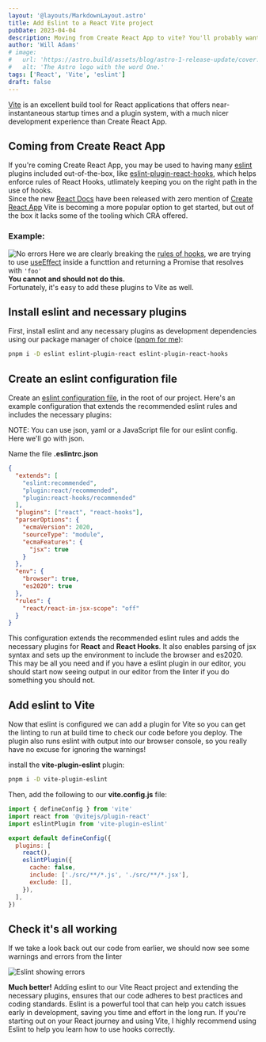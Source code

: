 ```yaml
---
layout: '@layouts/MarkdownLayout.astro'
title: Add Eslint to a React Vite project
pubDate: 2023-04-04
description: Moving from Create React App to vite? You'll probably want to add some linting to help stop you screwing up.
author: 'Will Adams'
# image:
#   url: 'https://astro.build/assets/blog/astro-1-release-update/cover.jpeg'
#   alt: 'The Astro logo with the word One.'
tags: ['React', 'Vite', 'eslint']
draft: false
---
```


[Vite](https://vitejs.dev/) is an excellent build tool for React applications that offers
near-instantaneous startup times and a plugin system, with a much nicer
development experience than Create React App.

## Coming from Create React App

If you're coming Create React App, you may be used to having many
[eslint](https://eslint.org/)
plugins included out-of-the-box, like
[eslint-plugin-react-hooks](https://www.npmjs.com/package/eslint-plugin-react-hooks),
which helps enforce rules of React Hooks, utlimately keeping you on the right
path in the use of hooks.  
Since the new [React Docs](https://react.dev) have been released with zero
mention of [Create React App](https://create-react-app.dev/) Vite is becoming a
more popular option to get started, but out of the box it lacks some of the tooling
which CRA offered.

### Example:

![No errors](https://res.cloudinary.com/bushblade/image/upload/c_scale,w_800/f_webp/bushbladedotdev/eslint-no-error.png)
Here we are clearly breaking the [rules of hooks](https://legacy.reactjs.org/docs/hooks-rules.html), we are trying to use [useEffect](https://react.dev/reference/react/useEffect)
inside a functtion and returning a Promise that resolves with `'foo'`  
**You cannot and should not do this.**  
Fortunately, it's easy to add these plugins to Vite as well.

## Install eslint and necessary plugins

First, install eslint and any necessary plugins as development dependencies
using our package manager of choice ([pnpm for me](https://pnpm.io/)):

```bash
pnpm i -D eslint eslint-plugin-react eslint-plugin-react-hooks

```

## Create an eslint configuration file

Create an [eslint configuration file](https://eslint.org/docs/latest/use/configure/configuration-files), in the root of our
project. Here's an example configuration that extends the recommended eslint
rules and includes the necessary plugins:

<aside> 
  <span>NOTE:</span> You can use json, yaml or a JavaScript file for our eslint config.  
  <br/>
 Here we'll go with json.
</aside>

Name the file **.eslintrc.json**

```json
{
  "extends": [
    "eslint:recommended",
    "plugin:react/recommended",
    "plugin:react-hooks/recommended"
  ],
  "plugins": ["react", "react-hooks"],
  "parserOptions": {
    "ecmaVersion": 2020,
    "sourceType": "module",
    "ecmaFeatures": {
      "jsx": true
    }
  },
  "env": {
    "browser": true,
    "es2020": true
  },
  "rules": {
    "react/react-in-jsx-scope": "off"
  }
}
```

This configuration extends the recommended eslint rules and adds the necessary
plugins for **React** and **React Hooks**. It also enables parsing of jsx syntax and
sets up the environment to include the browser and es2020.
This may be all you need and if you have a eslint plugin in our editor, you
should start now seeing output in our editor from the linter if you do
something you should not.

## Add eslint to Vite

Now that eslint is configured we can add a plugin for Vite so you can get the
linting to run at build time to check our code before you deploy.
The plugin also runs eslint with output into our browser console, so you really
have no excuse for ignoring the warnings!

install the **vite-plugin-eslint** plugin:

```bash
pnpm i -D vite-plugin-eslint
```

Then, add the following to our **vite.config.js** file:

```javascript
import { defineConfig } from 'vite'
import react from '@vitejs/plugin-react'
import eslintPlugin from 'vite-plugin-eslint'

export default defineConfig({
  plugins: [
    react(),
    eslintPlugin({
      cache: false,
      include: ['./src/**/*.js', './src/**/*.jsx'],
      exclude: [],
    }),
  ],
})
```

## Check it's all working

If we take a look back out our code from earlier, we should now see some
warnings and errors from the linter

![Eslint showing errors](https://res.cloudinary.com/bushblade/image/upload/c_scale,w_800/f_webp/bushbladedotdev/eslint-error-react-vite.png)

**Much better!** Adding eslint to our Vite React project and extending the necessary plugins,
ensures that our code adheres to best practices and coding standards.
Eslint is a powerful tool that can help you catch issues early in development,
saving you time and effort in the long run.
If you're starting out on your React journey and using Vite, I highly recommend
using Eslint to help you learn how to use hooks correctly.
